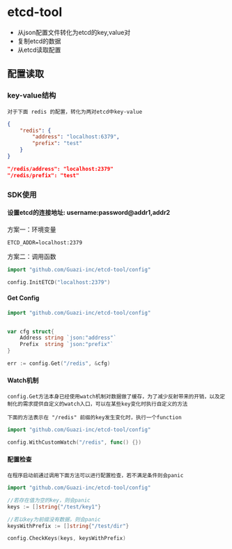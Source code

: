 # etcd-tool

* 从json配置文件转化为etcd的key,value对
* 复制etcd的数据
* 从etcd读取配置


## 配置读取

### key-value结构
    对于下面 redis 的配置，转化为两对etcd中key-value
```json
{
    "redis": {
        "address": "localhost:6379",
        "prefix": "test"
    }
}

"/redis/address": "localhost:2379"
"/redis/prefix": "test"
```


### SDK使用
#### 设置etcd的连接地址: username:password@addr1,addr2
方案一：环境变量 
```shell
ETCD_ADDR=localhost:2379
```
方案二：调用函数 
```go
import "github.com/Guazi-inc/etcd-tool/config"

config.InitETCD("localhost:2379")
```

#### Get Config
```go
import "github.com/Guazi-inc/etcd-tool/config"


var cfg struct{
    Address string `json:"address"`
    Prefix  string `json:"prefix"`
}

err := config.Get("/redis", &cfg)

```


#### Watch机制
    config.Get方法本身已经使用watch机制对数据做了缓存，为了减少反射带来的开销，以及定制化的需求提供自定义的watch入口，可以在某些key变化时执行自定义的方法

    下面的方法表示在 "/redis" 前缀的key发生变化时，执行一个function
```go
import "github.com/Guazi-inc/etcd-tool/config"

config.WithCustomWatch("/redis", func() {})
```


#### 配置检查
    在程序启动前通过调用下面方法可以进行配置检查，若不满足条件则会panic

```go
import "github.com/Guazi-inc/etcd-tool/config"

//若存在值为空的key，则会panic
keys := []string{"/test/key1"}

//若以key为前缀没有数据，则会panic
keysWithPrefix := []string{"/test/dir"}

config.CheckKeys(keys, keysWithPrefix)

```